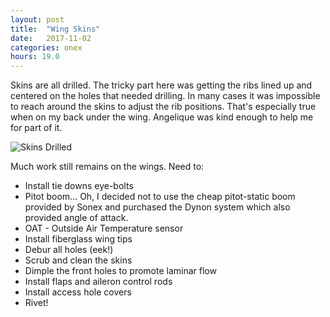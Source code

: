 ```yaml
---
layout: post
title:  "Wing Skins"
date:   2017-11-02 
categories: onex
hours: 19.0
---
```


Skins are all drilled.  The tricky part here was getting the ribs lined up and centered on the holes that needed drilling.  In many cases it was impossible to reach around the skins to adjust the rib positions.  That's especially true when on my back under the wing.  Angelique was kind enough to help me for part of it.

![Skins Drilled](/onex/img/2017-11-02/1.jpg)

Much work still remains on the wings.  Need to:

 * Install tie downs eye-bolts
 * Pitot boom... Oh, I decided not to use the cheap pitot-static boom provided by Sonex and purchased the Dynon system which also provided angle of attack.
 * OAT - Outside Air Temperature sensor
 * Install fiberglass wing tips
 * Debur all holes (eek!)
 * Scrub and clean the skins
 * Dimple the front holes to promote laminar flow
 * Install flaps and aileron control rods
 * Install access hole covers
 * Rivet!
 
